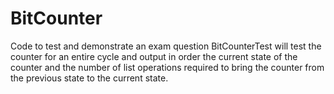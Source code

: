 # BitCounter
Code to test and demonstrate an exam question
BitCounterTest will test the counter for an entire cycle and output in order the current state of the counter and the number of list operations required to bring the counter from the previous state to the current state.
